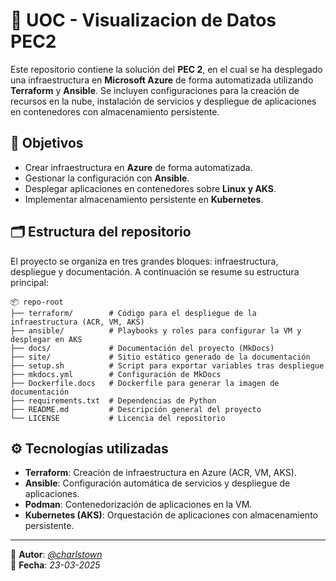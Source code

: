 # :rocket: UOC - Visualizacion de Datos PEC2

Este repositorio contiene la solución del **PEC 2**, en el cual se ha desplegado una infraestructura en **Microsoft Azure** de forma automatizada utilizando **Terraform** y **Ansible**. Se incluyen configuraciones para la creación de recursos en la nube, instalación de servicios y despliegue de aplicaciones en contenedores con almacenamiento persistente.

## 🎯 Objetivos

- Crear infraestructura en **Azure** de forma automatizada.
- Gestionar la configuración con **Ansible**.
- Desplegar aplicaciones en contenedores sobre **Linux y AKS**.
- Implementar almacenamiento persistente en **Kubernetes**.

## 🗂️ Estructura del repositorio

El proyecto se organiza en tres grandes bloques: infraestructura, despliegue y documentación. A continuación se resume su estructura principal:

```
📦 repo-root
├── terraform/        # Código para el despliegue de la infraestructura (ACR, VM, AKS)
├── ansible/          # Playbooks y roles para configurar la VM y desplegar en AKS
├── docs/             # Documentación del proyecto (MkDocs)
├── site/             # Sitio estático generado de la documentación
├── setup.sh          # Script para exportar variables tras despliegue
├── mkdocs.yml        # Configuración de MkDocs
├── Dockerfile.docs   # Dockerfile para generar la imagen de documentación
├── requirements.txt  # Dependencias de Python
├── README.md         # Descripción general del proyecto
└── LICENSE           # Licencia del repositorio
```

## ⚙️ Tecnologías utilizadas

- **Terraform**: Creación de infraestructura en Azure (ACR, VM, AKS).
- **Ansible**: Configuración automática de servicios y despliegue de aplicaciones.
- **Podman**: Contenedorización de aplicaciones en la VM.
- **Kubernetes (AKS)**: Orquestación de aplicaciones con almacenamiento persistente.

---

📌 **Autor**: *[@charlstown](https://github.com/charlstown)*  
📌 **Fecha**: *23-03-2025*
